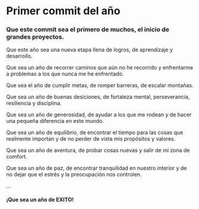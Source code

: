 # Primer commit del año 

### Que este commit sea el primero de muchos, el inicio de grandes proyectos.

Que este año sea una nueva etapa llena de logros, de aprendizaje y desarrollo. 

Que sea un año de recorrer caminos que aún no he recorrido y enfrentarme a problemas a los que nunca me he enfrentado.

Que sea el año de cumplir metas, de romper barreras, de escalar montañas.

Que sea un año de buenas desiciones, de fortaleza mental, perseverancia, resiliencia y disciplina.

Que sea un año de generosidad, de ayudar a los que me rodean y de hacer una pequeña diferencia en este mundo.

Que sea un año de equilibrio, de encontrar el tiempo para las cosas que realmente importan y de no perder de vista mis propósitos y valores.

Que sea un año de aventura, de probar cosas nuevas y salir de mi zona de comfort.

Que sea un año de paz, de encontrar tranquilidad en nuestro interior y de no dejar que el estrés y la preocupación nos controlen.

...

#### ¡Que sea un año de EXITO!